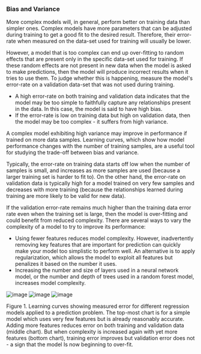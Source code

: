 ### __Bias and Variance__

More complex models will, in general, perform better on training data than simpler ones. Complex models have more parameters that can be adjusted during training to get a good fit to the desired result. Therefore, their error-rate when measured on the data-set used for training will usually be lower.

However, a model that is too complex can end up over-fitting to random effects that are present only in the specific data-set used for training. If these random effects are not present in new data when the model is asked to make predictions, then the model will produce incorrect results when it tries to use them. To judge whether this is happening, measure the model's error-rate on a validation data-set that was not used during training.

- A high error-rate on both training and validation data indicates that the model may be too simple to faithfully capture any relationships present in the data. In this case, the model is said to have high bias.
- If the error-rate is low on training data but high on validation data, then the model may be too complex - it suffers from high variance.

A complex model exhibiting high variance may improve in performance if trained on more data samples. Learning curves, which show how model performance changes with the number of training samples, are a useful tool for studying the trade-off between bias and variance.

Typically, the error-rate on training data starts off low when the number of samples is small, and increases as more samples are used (because a larger training set is harder to fit to). On the other hand, the error-rate on validation data is typically high for a model trained on very few samples and decreases with more training (because the relationships learned during training are more likely to be valid for new data).

If the validation error-rate remains much higher than the training data error rate even when the training set is large, then the model is over-fitting and could benefit from reduced complexity. There are several ways to vary the complexity of a model to try to improve its performance:

- Using fewer features reduces model complexity. However, inadvertently removing key features that are important for prediction can quickly make your model too simplistic to perform well. An alternative is to apply regularization, which allows the model to exploit all features but penalizes it based on the number it uses.
- Increasing the number and size of layers used in a neural network model, or the number and depth of trees used in a random forest model, increases model complexity.

![image](https://user-images.githubusercontent.com/51910127/130131447-538bb39c-b23c-459a-a680-7af54c3cb369.png)
![image](https://user-images.githubusercontent.com/51910127/130131518-094d8d45-3e80-4619-b683-a3156de220ef.png)
![image](https://user-images.githubusercontent.com/51910127/130131556-1015e330-31a8-4da1-a80a-b28e161df9a7.png)

Figure 1. Learning curves showing measured error for different regression models applied to a prediction problem. The top-most chart is for a simple model which uses very few features but is already reasonably accurate. Adding more features reduces error on both training and validation data (middle chart). But when complexity is increased again with yet more features (bottom chart), training error improves but validation error does not - a sign that the model Is now beginning to over-fit.
